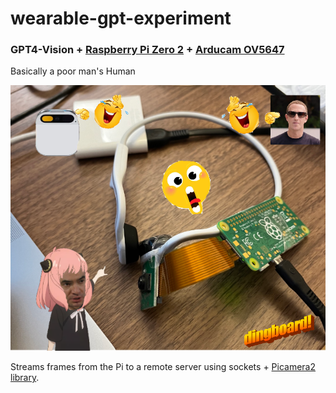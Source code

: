 # wearable-gpt-experiment

### GPT4-Vision + [Raspberry Pi Zero 2](https://www.raspberrypi.com/products/raspberry-pi-zero-2-w/) + [Arducam OV5647](https://www.arducam.com/product/5mp-fisheye-camera-m8-mount-lens-raspberry-pi/)

Basically a poor man's Human

![Wearable](assets/wear_ding.png)

Streams frames from the Pi to a remote server using sockets + [Picamera2 library](https://datasheets.raspberrypi.com/camera/picamera2-manual.pdf).